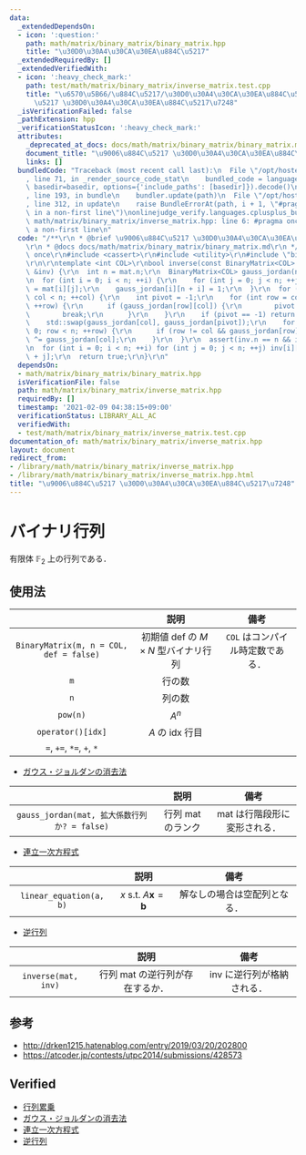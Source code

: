 ```yaml
---
data:
  _extendedDependsOn:
  - icon: ':question:'
    path: math/matrix/binary_matrix/binary_matrix.hpp
    title: "\u30D0\u30A4\u30CA\u30EA\u884C\u5217"
  _extendedRequiredBy: []
  _extendedVerifiedWith:
  - icon: ':heavy_check_mark:'
    path: test/math/matrix/binary_matrix/inverse_matrix.test.cpp
    title: "\u6570\u5B66/\u884C\u5217/\u30D0\u30A4\u30CA\u30EA\u884C\u5217/\u9006\u884C\
      \u5217 \u30D0\u30A4\u30CA\u30EA\u884C\u5217\u7248"
  _isVerificationFailed: false
  _pathExtension: hpp
  _verificationStatusIcon: ':heavy_check_mark:'
  attributes:
    _deprecated_at_docs: docs/math/matrix/binary_matrix/binary_matrix.md
    document_title: "\u9006\u884C\u5217 \u30D0\u30A4\u30CA\u30EA\u884C\u5217\u7248"
    links: []
  bundledCode: "Traceback (most recent call last):\n  File \"/opt/hostedtoolcache/Python/3.9.1/x64/lib/python3.9/site-packages/onlinejudge_verify/documentation/build.py\"\
    , line 71, in _render_source_code_stat\n    bundled_code = language.bundle(stat.path,\
    \ basedir=basedir, options={'include_paths': [basedir]}).decode()\n  File \"/opt/hostedtoolcache/Python/3.9.1/x64/lib/python3.9/site-packages/onlinejudge_verify/languages/cplusplus.py\"\
    , line 193, in bundle\n    bundler.update(path)\n  File \"/opt/hostedtoolcache/Python/3.9.1/x64/lib/python3.9/site-packages/onlinejudge_verify/languages/cplusplus_bundle.py\"\
    , line 312, in update\n    raise BundleErrorAt(path, i + 1, \"#pragma once found\
    \ in a non-first line\")\nonlinejudge_verify.languages.cplusplus_bundle.BundleErrorAt:\
    \ math/matrix/binary_matrix/inverse_matrix.hpp: line 6: #pragma once found in\
    \ a non-first line\n"
  code: "/**\r\n * @brief \u9006\u884C\u5217 \u30D0\u30A4\u30CA\u30EA\u884C\u5217\u7248\
    \r\n * @docs docs/math/matrix/binary_matrix/binary_matrix.md\r\n */\r\n\r\n#pragma\
    \ once\r\n#include <cassert>\r\n#include <utility>\r\n#include \"binary_matrix.hpp\"\
    \r\n\r\ntemplate <int COL>\r\nbool inverse(const BinaryMatrix<COL> &mat, BinaryMatrix<COL>\
    \ &inv) {\r\n  int n = mat.n;\r\n  BinaryMatrix<COL> gauss_jordan(n, n << 1, 0);\r\
    \n  for (int i = 0; i < n; ++i) {\r\n    for (int j = 0; j < n; ++j) gauss_jordan[i][j]\
    \ = mat[i][j];\r\n    gauss_jordan[i][n + i] = 1;\r\n  }\r\n  for (int col = 0;\
    \ col < n; ++col) {\r\n    int pivot = -1;\r\n    for (int row = col; row < n;\
    \ ++row) {\r\n      if (gauss_jordan[row][col]) {\r\n        pivot = row;\r\n\
    \        break;\r\n      }\r\n    }\r\n    if (pivot == -1) return false;\r\n\
    \    std::swap(gauss_jordan[col], gauss_jordan[pivot]);\r\n    for (int row =\
    \ 0; row < n; ++row) {\r\n      if (row != col && gauss_jordan[row][col]) gauss_jordan[row]\
    \ ^= gauss_jordan[col];\r\n    }\r\n  }\r\n  assert(inv.n == n && inv.m == n);\r\
    \n  for (int i = 0; i < n; ++i) for (int j = 0; j < n; ++j) inv[i][j] = gauss_jordan[i][n\
    \ + j];\r\n  return true;\r\n}\r\n"
  dependsOn:
  - math/matrix/binary_matrix/binary_matrix.hpp
  isVerificationFile: false
  path: math/matrix/binary_matrix/inverse_matrix.hpp
  requiredBy: []
  timestamp: '2021-02-09 04:38:15+09:00'
  verificationStatus: LIBRARY_ALL_AC
  verifiedWith:
  - test/math/matrix/binary_matrix/inverse_matrix.test.cpp
documentation_of: math/matrix/binary_matrix/inverse_matrix.hpp
layout: document
redirect_from:
- /library/math/matrix/binary_matrix/inverse_matrix.hpp
- /library/math/matrix/binary_matrix/inverse_matrix.hpp.html
title: "\u9006\u884C\u5217 \u30D0\u30A4\u30CA\u30EA\u884C\u5217\u7248"
---
```

# バイナリ行列

有限体 $\mathbb{F}_2$ 上の行列である．


## 使用法

||説明|備考|
|:--:|:--:|:--:|
|`BinaryMatrix(m, n = COL, def = false)`|初期値 $\mathrm{def}$ の $M \times N$ 型バイナリ行列|`COL` はコンパイル時定数である．|
|`m`|行の数||
|`n`|列の数||
|`pow(n)`|$A^n$||
|`operator()[idx]`|$A$ の $\mathrm{idx}$ 行目|
|`=`, `+=`, `*=`, `+`, `*`|||

- [ガウス・ジョルダンの消去法](../gauss_jordan.md)

||説明|備考|
|:--:|:--:|:--:|
|`gauss_jordan(mat, 拡大係数行列か? = false)`|行列 $\mathrm{mat}$ のランク|$\mathrm{mat}$ は行階段形に変形される．|

- [連立一次方程式](../linear_equation.md)

||説明|備考|
|:--:|:--:|:--:|
|`linear_equation(a, b)`|$x \text{ s.t. } A \boldsymbol{x} = \boldsymbol{b}$|解なしの場合は空配列となる．|

- [逆行列](../inverse_matrix.md)

||説明|備考|
|:--:|:--:|:--:|
|`inverse(mat, inv)`|行列 $\mathrm{mat}$ の逆行列が存在するか．|$\mathrm{inv}$ に逆行列が格納される．|


## 参考

- http://drken1215.hatenablog.com/entry/2019/03/20/202800
- https://atcoder.jp/contests/utpc2014/submissions/428573


## Verified

- [行列累乗](https://atcoder.jp/contests/utpc2014/submissions/9308568)
- [ガウス・ジョルダンの消去法](https://yukicoder.me/submissions/414183)
- [連立一次方程式](https://onlinejudge.u-aizu.ac.jp/solutions/problem/1308/review/4088796/emthrm/C++14)
- [逆行列](https://onlinejudge.u-aizu.ac.jp/solutions/problem/2624/review/4088806/emthrm/C++14)
